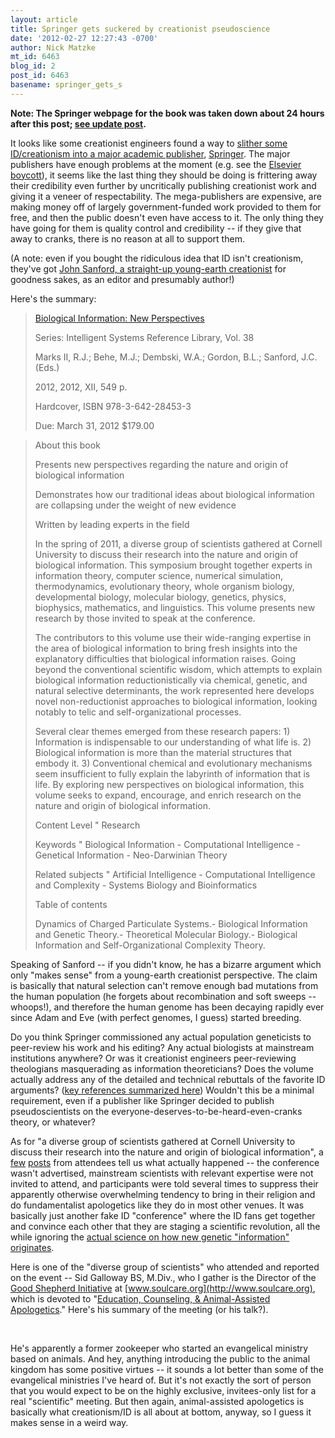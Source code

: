 ```yaml
---
layout: article
title: Springer gets suckered by creationist pseudoscience
date: '2012-02-27 12:27:43 -0700'
author: Nick Matzke
mt_id: 6463
blog_id: 2
post_id: 6463
basename: springer_gets_s
---
```

**Note: The Springer webpage for the book was taken down about 24 hours after this post; [see update post](http://pandasthumb.org/archives/2012/02/update-on-sprin.html).**

It looks like some creationist engineers found a way to [slither some ID/creationism into a major academic publisher](https://www.springer.com/engineering/computational+intelligence+and+complexity/book/978-3-642-28453-3), [Springer](http://www.springer.com/).  The major publishers have enough problems at the moment (e.g. see the [Elsevier boycott](http://www.michaeleisen.org/blog/?p=937)), it seems like the last thing they should be doing is frittering away their credibility even further by uncritically publishing creationist work and giving it a veneer of respectability.  The mega-publishers are expensive, are making money off of largely government-funded work provided to them for free, and then the public doesn't even have access to it.  The only thing they have going for them is quality control and credibility -- if they give that away to cranks, there is no reason at all to support them.

(A note: even if you bought the ridiculous idea that ID isn't creationism, they've got [John Sanford, a straight-up young-earth creationist](http://en.wikipedia.org/wiki/John_C._Sanford) for goodness sakes, as an editor and presumably author!)

Here's the summary:

> [Biological Information: New Perspectives](https://www.springer.com/engineering/computational+intelligence+and+complexity/book/978-3-642-28453-3)
> 
> Series: Intelligent Systems Reference Library, Vol. 38
> 
> Marks II, R.J.; Behe, M.J.; Dembski, W.A.; Gordon, B.L.; Sanford, J.C. (Eds.)
> 
> 2012, 2012, XII, 549 p.
> 
> Hardcover, ISBN 978-3-642-28453-3
> 
> Due: March 31, 2012
> $179.00

> About this book
> 
> Presents new perspectives regarding the nature and origin of biological information 
> 
> Demonstrates how our traditional ideas about biological information are collapsing under the weight of new evidence
> 
> Written by leading experts in the field
> 
> In the spring of 2011, a diverse group of scientists gathered at Cornell University to discuss their research into the nature and origin of biological information. This symposium brought together experts in information theory, computer science, numerical simulation, thermodynamics, evolutionary theory, whole organism biology, developmental biology, molecular biology, genetics, physics, biophysics, mathematics, and linguistics. This volume presents new research by those invited to speak at the conference.
> 
> The contributors to this volume use their wide-ranging expertise in the area of biological information to bring fresh insights into the explanatory difficulties that biological information raises. Going beyond the conventional scientific wisdom, which attempts to explain biological information reductionistically via chemical, genetic, and natural selective determinants, the work represented here develops novel non-reductionist approaches to biological information, looking notably to telic and self-organizational processes.
> 
> Several clear themes emerged from these research papers: 1) Information is indispensable to our understanding of what life is. 2) Biological information is more than the material structures that embody it. 3) Conventional chemical and evolutionary mechanisms seem insufficient to fully explain the labyrinth of information that is life. By exploring new perspectives on biological information, this volume seeks to expand, encourage, and enrich research on the nature and origin of biological information.
> 
> Content Level " Research
> 
> Keywords " Biological Information - Computational Intelligence - Genetical Information - Neo-Darwinian Theory
> 
> Related subjects " Artificial Intelligence - Computational Intelligence and Complexity - Systems Biology and Bioinformatics
> 
> Table of contents
> 
> Dynamics of Charged Particulate Systems.- Biological Information and Genetic Theory.- Theoretical Molecular Biology.- Biological Information and Self-Organizational Complexity Theory.

Speaking of Sanford -- if you didn't know, he has a bizarre argument which only "makes sense" from a young-earth creationist perspective.  The claim is basically that natural selection can't remove enough bad mutations from the human population (he forgets about recombination and soft sweeps -- whoops!), and therefore the human genome has been decaying rapidly ever since Adam and Eve (with perfect genomes, I guess) started breeding.

Do you think Springer commissioned any actual population geneticists to peer-review his work and his editing? Any actual biologists at mainstream institutions anywhere?  Or was it creationist engineers peer-reviewing theologians masquerading as information theoreticians?  Does the volume actually address any of the detailed and technical rebuttals of the favorite ID arguments? ([key references summarized here](http://www.pnas.org/content/104/suppl.1/8669.full))  Wouldn't this be a minimal requirement, even if a publisher like Springer decided to publish pseudoscientists on the everyone-deserves-to-be-heard-even-cranks theory, or whatever?

As for "a diverse group of scientists gathered at Cornell University to discuss their research into the nature and origin of biological information", a [few](http://www.mountaindaily.com/content/1196/) [posts](http://www.soulcare.org/gsinew_article_biological_information_conference.html) from attendees tell us what actually happened -- the conference wasn't advertised, mainstream scientists with relevant expertise were not invited to attend, and participants were told several times to suppress their apparently otherwise overwhelming tendency to bring in their religion and do fundamentalist apologetics like they do in most other venues.  It was basically just another fake ID "conference" where the ID fans get together and convince each other that they are staging a scientific revolution, all the while ignoring the [actual science on how new genetic "information" originates](http://scholar.google.com/scholar?q=origin+of+new+genes&amp;hl=en&amp;btnG=Search&amp;as_sdt=1%2C5&amp;as_sdtp=on).

Here is one of the "diverse group of scientists" who attended and reported on the event -- Sid Galloway BS, M.Div., who I gather is the Director of the [Good Shepherd Initiative](http://www.soulcare.org/index.html) at [www.soulcare.org](http://www.soulcare.org), which is devoted to "[Education, Counseling, & Animal-Assisted Apologetics](http://www.soulcare.org/index.html)."  Here's his summary of the meeting (or his talk?).

<img src="http://www.soulcare.org/images/ppt_creation_bioinfo_chart_evo_fails.jpg" alt="" />

<img src="http://www.soulcare.org/images/ppt_creation_bioinfo_chart_id_explains.jpg" alt="" />

He's apparently a former zookeeper who started an evangelical ministry based on animals.  And hey, anything introducing the public to the animal kingdom has some positive virtues -- it sounds a lot better than some of the evangelical ministries I've heard of. But it's not exactly the sort of person that you would expect to be on the highly exclusive, invitees-only list for a real "scientific" meeting.  But then again, animal-assisted apologetics is basically what creationism/ID is all about at bottom, anyway, so I guess it makes sense in a weird way.
